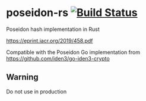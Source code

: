 # poseidon-rs [![Build Status](https://travis-ci.org/arnaucube/poseidon-rs.svg?branch=master)](https://travis-ci.org/arnaucube/poseidon-rs)
Poseidon hash implementation in Rust

https://eprint.iacr.org/2019/458.pdf

Compatible with the Poseidon Go implementation from https://github.com/iden3/go-iden3-crypto

## Warning
Do not use in production
